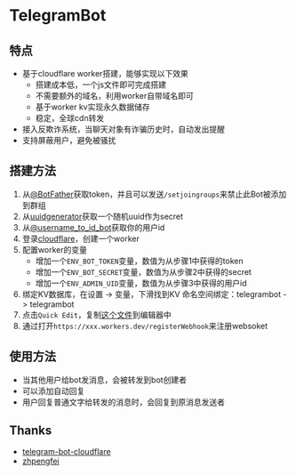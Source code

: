 # TelegramBot


## 特点

- 基于cloudflare worker搭建，能够实现以下效果
  - 搭建成本低，一个js文件即可完成搭建
  - 不需要额外的域名，利用worker自带域名即可
  - 基于worker kv实现永久数据储存
  - 稳定，全球cdn转发
- 接入反欺诈系统，当聊天对象有诈骗历史时，自动发出提醒
- 支持屏蔽用户，避免被骚扰

## 搭建方法

1. 从[@BotFather](https://t.me/BotFather)获取token，并且可以发送`/setjoingroups`来禁止此Bot被添加到群组
2. 从[uuidgenerator](https://www.uuidgenerator.net/)获取一个随机uuid作为secret
3. 从[@username_to_id_bot](https://t.me/username_to_id_bot)获取你的用户id
4. 登录[cloudflare](https://workers.cloudflare.com/)，创建一个worker
5. 配置worker的变量
    - 增加一个`ENV_BOT_TOKEN`变量，数值为从步骤1中获得的token
    - 增加一个`ENV_BOT_SECRET`变量，数值为从步骤2中获得的secret
    - 增加一个`ENV_ADMIN_UID`变量，数值为从步骤3中获得的用户id
6. 绑定KV数据库，在设置 -> 变量，下滑找到KV 命名空间绑定：telegrambot -> telegrambot
7. 点击`Quick Edit`，复制[这个文件](https://github.com/Moli-X/TelegramBot/raw/main/Bot.js)到编辑器中
8. 通过打开`https://xxx.workers.dev/registerWebhook`来注册websoket

## 使用方法

- 当其他用户给bot发消息，会被转发到bot创建者
- 可以添加自动回复
- 用户回复普通文字给转发的消息时，会回复到原消息发送者



## Thanks

- [telegram-bot-cloudflare](https://github.com/cvzi/telegram-bot-cloudflare)
- [zhpengfei](https://zhpengfei.com/how-to-create-your-own-telegram-bot/#aioseo-cloudflare-workertelegram)
